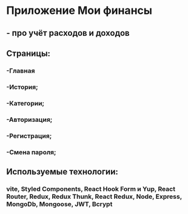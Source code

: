 # Приложение Мои финансы

## - про учёт расходов и доходов

## Страницы:

### -Главная

### -История;

### -Категории;

### -Авторизация;

### -Регистрация;

### -Смена пароля;

## Используемые технологии:

### vite, Styled Components, React Hook Form и Yup, React Router, Redux, Redux Thunk, React Redux, Node, Express, MongoDb, Mongoose, JWT, Bcrypt
